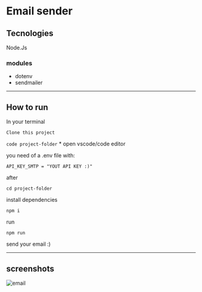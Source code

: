 # Email sender

## Tecnologies

Node.Js

### modules

- dotenv
- sendmailer

---
## How to run

In your terminal

```Clone this project```

```code project-folder``` * open vscode/code editor

you need of a .env file with:

```API_KEY_SMTP = "YOUT API KEY :)"```

after

```cd project-folder```

install dependencies

```npm i```

run

```npm run```

send your email :)

----

## screenshots

![email](./public/email.png)